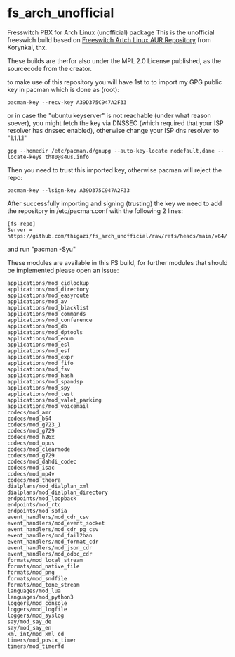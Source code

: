# fs_arch_unofficial
Fresswitch PBX for Arch Linux (unofficial) package
This is the unofficial freeswich build based on [Freeswitch Artch Linux AUR Repository](https://aur.archlinux.org/packages/freeswitch) from Korynkai, thx.

These builds are therfor also under the MPL 2.0 License published, as the sourcecode from the creator.

to make use of this repository you will have 1st to to import my GPG public key in pacman which is done as (root):

    pacman-key --recv-key A39D375C947A2F33

or in case the "ubuntu keyserver" is not reachable (under what reason soever), you might fetch the key via DNSSEC (which required that your ISP resolver has dnssec enabled), otherwise change your ISP dns resolver to "1.1.1.1"

    gpg --homedir /etc/pacman.d/gnupg --auto-key-locate nodefault,dane --locate-keys th80@s4us.info

Then you need to trust this imported key, otherwise pacman will reject the repo:

    pacman-key --lsign-key A39D375C947A2F33

After successfully importing and signing (trusting) the key we need to add the repository in  /etc/pacman.conf with the following 2 lines:

    [fs-repo]
    Server = https://github.com/thigazi/fs_arch_unofficial/raw/refs/heads/main/x64/

and run "pacman -Syu"

These modules are available in this FS build, for further modules that should be implemented please open an issue:

    applications/mod_cidlookup
    applications/mod_directory
    applications/mod_easyroute
    applications/mod_av
    applications/mod_blacklist
    applications/mod_commands
    applications/mod_conference
    applications/mod_db
    applications/mod_dptools
    applications/mod_enum
    applications/mod_esl
    applications/mod_esf
    applications/mod_expr
    applications/mod_fifo
    applications/mod_fsv
    applications/mod_hash
    applications/mod_spandsp
    applications/mod_spy
    applications/mod_test
    applications/mod_valet_parking
    applications/mod_voicemail
    codecs/mod_amr
    codecs/mod_b64
    codecs/mod_g723_1
    codecs/mod_g729
    codecs/mod_h26x
    codecs/mod_opus
    codecs/mod_clearmode
    codecs/mod_g729
    codecs/mod_dahdi_codec
    codecs/mod_isac
    codecs/mod_mp4v
    codecs/mod_theora
    dialplans/mod_dialplan_xml
    dialplans/mod_dialplan_directory
    endpoints/mod_loopback
    endpoints/mod_rtc
    endpoints/mod_sofia
    event_handlers/mod_cdr_csv
    event_handlers/mod_event_socket
    event_handlers/mod_cdr_pg_csv
    event_handlers/mod_fail2ban
    event_handlers/mod_format_cdr
    event_handlers/mod_json_cdr
    event_handlers/mod_odbc_cdr
    formats/mod_local_stream
    formats/mod_native_file
    formats/mod_png
    formats/mod_sndfile
    formats/mod_tone_stream
    languages/mod_lua
    languages/mod_python3
    loggers/mod_console
    loggers/mod_logfile
    loggers/mod_syslog
    say/mod_say_de
    say/mod_say_en
    xml_int/mod_xml_cd
    timers/mod_posix_timer
    timers/mod_timerfd
